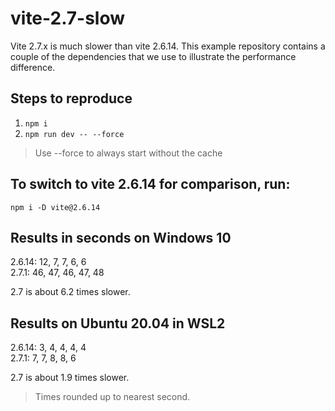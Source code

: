 # vite-2.7-slow

Vite 2.7.x is much slower than vite 2.6.14. This example repository contains a couple of the dependencies that we use to illustrate the performance difference.

## Steps to reproduce

1. `npm i`
2. `npm run dev -- --force`

> Use --force to always start without the cache

## To switch to vite 2.6.14 for comparison, run:

`npm i -D vite@2.6.14`

## Results in seconds on Windows 10

2.6.14: 12, 7, 7, 6, 6  
2.7.1: 46, 47, 46, 47, 48

2.7 is about 6.2 times slower.

## Results on Ubuntu 20.04 in WSL2

2.6.14: 3, 4, 4, 4, 4  
2.7.1: 7, 7, 8, 8, 6

2.7 is about 1.9 times slower.

> Times rounded up to nearest second.
